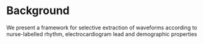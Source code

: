 # Background

We present a framework for selective extraction of waveforms according to nurse-labelled rhythm, electrocardiogram lead and demographic properties

 
